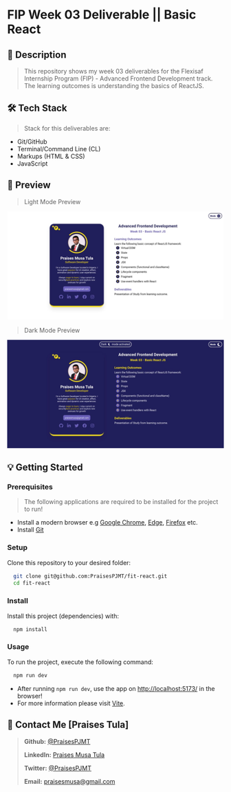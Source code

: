 # FIP Week 03 Deliverable || Basic React

## 📗 Description

> This repository shows my week 03 deliverables for the Flexisaf Internship Program (FIP) - Advanced Frontend Development track. The learning outcomes is understanding the basics of ReactJS.

## 🛠 Tech Stack

> Stack for this deliverables are:

- Git/GitHub
- Terminal/Command Line (CL)
- Markups (HTML & CSS)
- JavaScript

## 🚀 Preview

> Light Mode Preview

![Light Mode Preview](./src/assets/preview1.jpeg)

> Dark Mode Preview

![Dark Mode Preview](./src/assets/preview2.jpeg)

## 💡 Getting Started

### Prerequisites

> The following applications are required to be installed for the project to run!

- Install a modern browser e.g [Google Chrome](https://www.google.com/chrome/), [Edge](https://www.microsoft.com/en-us/edge?r=1), [Firefox](https://www.mozilla.org/en-US/exp/firefox/new/) etc.
- Install [Git](https://git-scm.com/downloads)

### Setup

Clone this repository to your desired folder:

```sh
  git clone git@github.com:PraisesPJMT/fit-react.git
  cd fit-react
```

### Install

Install this project (dependencies) with:

```sh
  npm install
```

### Usage

To run the project, execute the following command:

```sh
  npm run dev
```

- After running `npm run dev`, use the app on [http://localhost:5173/](http://localhost:5173/) in the browser!
- For more information please visit [Vite](https://vitejs.dev/guide/).

## 👤 Contact Me [Praises Tula]

> **Github:** [@PraisesPJMT](https://github.com/PraisesPJMT/)
>
> **LinkedIn:** [Praises Musa Tula](https://www.linkedin.com/in/praises-tula/)
>
> **Twitter:** [@PraisesPJMT](https://twitter.com/PraisesPJMT/)
>
> **Email:** [praisesmusa@gmail.com](mailto:praisesmusa@gmail.com)
